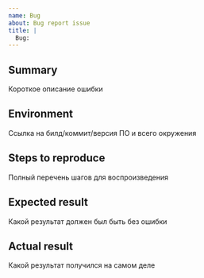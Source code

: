 ```yaml
---
name: Bug
about: Bug report issue
title: |
  Bug:
---
```


## Summary

Короткое описание ошибки

## Environment

Ссылка на билд/коммит/версия ПО и всего окружения

## Steps to reproduce

Полный перечень шагов для воспроизведения

## Expected result

Какой результат должен был быть без ошибки

## Actual result

Какой результат получился на самом деле